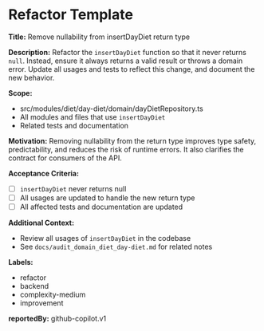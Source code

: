 # Refactor Template

**Title:**
Remove nullability from insertDayDiet return type

**Description:**
Refactor the `insertDayDiet` function so that it never returns `null`. Instead, ensure it always returns a valid result or throws a domain error. Update all usages and tests to reflect this change, and document the new behavior.

**Scope:**
- src/modules/diet/day-diet/domain/dayDietRepository.ts
- All modules and files that use `insertDayDiet`
- Related tests and documentation

**Motivation:**
Removing nullability from the return type improves type safety, predictability, and reduces the risk of runtime errors. It also clarifies the contract for consumers of the API.

**Acceptance Criteria:**
- [ ] `insertDayDiet` never returns null
- [ ] All usages are updated to handle the new return type
- [ ] All affected tests and documentation are updated

**Additional Context:**
- Review all usages of `insertDayDiet` in the codebase
- See `docs/audit_domain_diet_day-diet.md` for related notes

**Labels:**
- refactor
- backend
- complexity-medium
- improvement

**reportedBy:** github-copilot.v1
